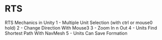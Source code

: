 # RTS
RTS Mechanics in Unity
1 - Multiple Unit Selection (with ctrl or mouse0 hold)
2 - Change Direction With Mouse3
3 - Zoom In n Out
4 - Units Find Shortest Path With NavMesh
5 - Units Can Save Formation
